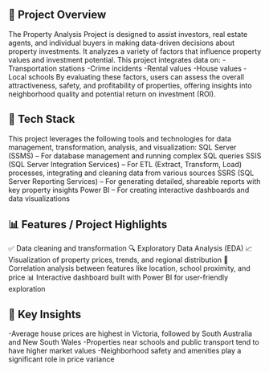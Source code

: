 ## 🏡 Project Overview
The Property Analysis Project is designed to assist investors, real estate agents, and individual buyers in making data-driven decisions about property investments. It analyzes a variety of factors that influence property values and investment potential.
This project integrates data on:
-Transportation stations
-Crime incidents
-Rental values
-House values
-Local schools
By evaluating these factors, users can assess the overall attractiveness, safety, and profitability of properties, offering insights into neighborhood quality and potential return on investment (ROI).

## 🧰 Tech Stack
This project leverages the following tools and technologies for data management, transformation, analysis, and visualization:
SQL Server (SSMS)  – For database management and running complex SQL queries
SSIS (SQL Server Integration Services) – For ETL (Extract, Transform, Load) processes, integrating and cleaning data from various sources
SSRS (SQL Server Reporting Services) – For generating detailed, shareable reports with key property insights
Power BI – For creating interactive dashboards and data visualizations

## 📊 Features / Project Highlights
✅ Data cleaning and transformation
🔍 Exploratory Data Analysis (EDA)
📈 Visualization of property prices, trends, and regional distribution
📌 Correlation analysis between features like location, school proximity, and price
📊 Interactive dashboard built with Power BI for user-friendly exploration

## 🧠 Key Insights
-Average house prices are highest in Victoria, followed by South Australia and New South Wales
-Properties near schools and public transport tend to have higher market values
-Neighborhood safety and amenities play a significant role in price variance

